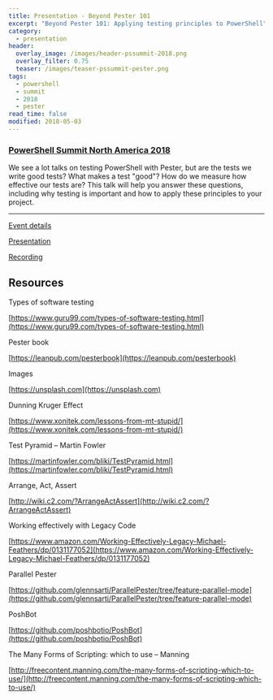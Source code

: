 ```yaml
---
title: Presentation - Beyond Pester 101
excerpt: "Beyond Pester 101: Applying testing principles to PowerShell"
category:
  - presentation
header:
  overlay_image: /images/header-pssummit-2018.png
  overlay_filter: 0.75
  teaser: /images/teaser-pssummit-pester.png
tags:
  - powershell
  - summit
  - 2018
  - pester
read_time: false
modified: 2018-05-03
---
```


### [PowerShell Summit North America 2018](https://powershell.org/summit/)

We see a lot talks on testing PowerShell with Pester, but are the tests we write good tests? What makes a test "good"? How do we measure how effective our tests are? This talk will help you answer these questions, including why testing is important and how to apply these principles to your project.

---

[Event details](http://sched.co/Cqc5)

[Presentation](https://speakerdeck.com/glennsarti/beyond-pester-101-applying-testing-principles-to-powershell)

[Recording](https://www.youtube.com/watch?v=NrUxgSaFvtk&index=26&list=PLfeA8kIs7CocGXuezOoYtLRdnK9S_Mq3e&t=0s)

## Resources

Types of software testing

[https://www.guru99.com/types-of-software-testing.html](https://www.guru99.com/types-of-software-testing.html)

Pester book

[https://leanpub.com/pesterbook](https://leanpub.com/pesterbook)

Images

[https://unsplash.com](https://unsplash.com)

Dunning Kruger Effect

[https://www.xonitek.com/lessons-from-mt-stupid/](https://www.xonitek.com/lessons-from-mt-stupid/)

Test Pyramid – Martin Fowler

[https://martinfowler.com/bliki/TestPyramid.html](https://martinfowler.com/bliki/TestPyramid.html)

Arrange, Act, Assert

[http://wiki.c2.com/?ArrangeActAssert](http://wiki.c2.com/?ArrangeActAssert)

Working effectively with Legacy Code

[https://www.amazon.com/Working-Effectively-Legacy-Michael-Feathers/dp/0131177052](https://www.amazon.com/Working-Effectively-Legacy-Michael-Feathers/dp/0131177052)

Parallel Pester

[https://github.com/glennsarti/ParallelPester/tree/feature-parallel-mode](https://github.com/glennsarti/ParallelPester/tree/feature-parallel-mode)

PoshBot

[https://github.com/poshbotio/PoshBot](https://github.com/poshbotio/PoshBot)

The Many Forms of Scripting: which to use – Manning

[http://freecontent.manning.com/the-many-forms-of-scripting-which-to-use/](http://freecontent.manning.com/the-many-forms-of-scripting-which-to-use/)
